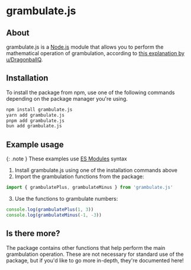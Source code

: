 # grambulate.js

## About

grambulate.js is a [Node.js](https://nodejs.org/en) module that allows you to perform the mathematical operation of grambulation, according to [this explanation by u/DragonballQ](https://www.reddit.com/r/mathmemes/comments/tvn2gj/the_solution_to_the_april_fools_math/).

## Installation

To install the package from npm, use one of the following commands depending on the package manager you're using.

```bash
npm install grambulate.js
yarn add grambulate.js
pnpm add grambulate.js
bun add grambulate.js
```

## Example usage

{: .note }
These examples use [ES Modules](https://nodejs.org/api/esm.html#enabling) syntax

1. Install grambulate.js using one of the installation commands above
2. Import the grambulation functions from the package:
```js
import { grambulatePlus, grambulateMinus } from 'grambulate.js'
```
3. Use the functions to grambulate numbers:
```js
console.log(grambulatePlus(1, 3))
console.log(grambulateMinus(-1, -3))
```

## Is there more?

The package contains other functions that help perform the main grambulation operation. These are not necessary for standard use of the package, but if you'd like to go more in-depth, they're documented here!
